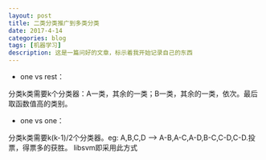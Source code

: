```yaml
---
layout: post
title: 二类分类推广到多类分类
date: 2017-4-14
categories: blog
tags: [机器学习]
description: 这是一篇问好的文章，标示着我开始记录自己的东西
---
```

- one vs rest：

分类k类需要k个分类器：A一类，其余的一类；B一类，其余的一类，依次。最后取函数值高的类别。

- one vs one：

分类k类需要k(k-1)/2个分类器。eg: A,B,C,D -->  A-B,A-C,A-D,B-C,C-D,C-D.投票，得票多的获胜。
libsvm即采用此方式
